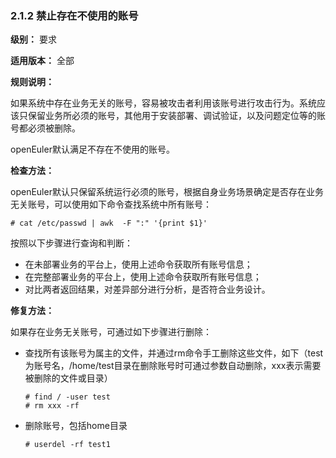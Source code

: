 ### 2.1.2 禁止存在不使用的账号

**级别：** 要求

**适用版本：** 全部

**规则说明：** 

如果系统中存在业务无关的账号，容易被攻击者利用该账号进行攻击行为。系统应该只保留业务所必须的账号，其他用于安装部署、调试验证，以及问题定位等的账号都必须被删除。

openEuler默认满足不存在不使用的账号。

**检查方法：**

openEuler默认只保留系统运行必须的账号，根据自身业务场景确定是否存在业务无关账号，可以使用如下命令查找系统中所有账号：

```
# cat /etc/passwd | awk  -F ":" '{print $1}'  
```

按照以下步骤进行查询和判断：

- 在未部署业务的平台上，使用上述命令获取所有账号信息；
- 在完整部署业务的平台上，使用上述命令获取所有账号信息；
- 对比两者返回结果，对差异部分进行分析，是否符合业务设计。

**修复方法：**

如果存在业务无关账号，可通过如下步骤进行删除：

- 查找所有该账号为属主的文件，并通过rm命令手工删除这些文件，如下（test为账号名，/home/test目录在删除账号时可通过参数自动删除，xxx表示需要被删除的文件或目录）

  ```
  # find / -user test
  # rm xxx -rf
  ```

- 删除账号，包括home目录

  ```
  # userdel -rf test1
  ```